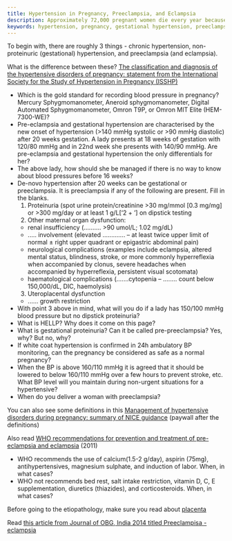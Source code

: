 ```yaml
---
title: Hypertension in Pregnancy, Preeclampsia, and Eclampsia
description: Approximately 72,000 pregnant women die every year because of eclampsia and severe preeclampsia.
keywords: hypertension, pregnancy, gestational hypertension, preeclampsia, eclampsia
---
```

To begin with, there are roughly 3 things - chronic hypertension, non-proteinuric (gestational) hypertension, and preeclampsia (and eclampsia). 

What is the difference between these? [The classification and diagnosis of the hypertensive disorders of pregnancy: statement from the International Society for the Study of Hypertension in Pregnancy (ISSHP)](http://isshp.org/wp-content/uploads/2011/08/Revised-statement-ISSHP-2014.pdf)


* Which is the gold standard for recording blood pressure in pregnancy? Mercury Sphygmomanometer, Aneroid sphygmomanometer, Digital Automated Sphygmomanometer, Omron T9P, or Omron MIT Elite (HEM-7300-WE)?
* Pre-eclampsia and gestational hypertension are characterised by the new onset of hypertension (>140 mmHg systolic or >90 mmHg diastolic) after 20 weeks gestation. A lady presents at 18 weeks of gestation with 120/80 mmHg and in 22nd week she presents with 140/90 mmHg. Are pre-eclampsia and gestational hypertension the only differentials for her? 
* The above lady, how should she be managed if there is no way to know about blood pressures before 16 weeks?
* De-novo hypertension after 20 weeks can be gestational or preeclampsia. It is preeclampsia if any of the following are present. Fill in the blanks. 
  1. Proteinuria (spot urine protein/creatinine >30 mg/mmol [0.3 mg/mg] or >300 mg/day or at least 1 g/L[‘2 + ’] on dipstick testing 
  2. Other maternal organ dysfunction:
    * renal insufficiency (.......... >90 umol/L; 1.02 mg/dL)
    * ..... involvement (elevated ............. – at least twice upper limit of normal ± right upper quadrant or epigastric abdominal pain)
    * neurological complications (examples include eclampsia, altered mental status, blindness, stroke, or more commonly hyperreflexia when accompanied by clonus, severe headaches when accompanied by hyperreflexia, persistent visual scotomata)
    * haematological complications (.......cytopenia – ........ count below 150,000/dL, DIC, haemolysis)
  3. Uteroplacental dysfunction
    * ...... growth restriction
* With point 3 above in mind, what will you do if a lady has 150/100 mmHg blood pressure but no dipstick proteinuria?
* What is HELLP? Why does it come on this page?
* What is gestational proteinuria? Can it be called pre-preeclampsia? Yes, why? But no, why?
* If white coat hypertension is confirmed in 24h ambulatory BP monitoring, can the pregnancy be considered as safe as a normal pregnancy?
* When the BP is above 160/110 mmHg it is agreed that it should be lowered to below 160/110 mmHg over a few hours to prevent stroke, etc. What BP level will you maintain during non-urgent situations for a hypertensive?
* When do you deliver a woman with preeclampsia?

You can also see some definitions in this [Management of hypertensive disorders during pregnancy: summary of NICE guidance](http://www.bmj.com/content/341/bmj.c2207) (paywall after the definitions)

Also read [WHO recommendations for prevention and treatment of pre-eclampsia and eclampsia](http://www.who.int/reproductivehealth/publications/maternal_perinatal_health/9789241548335/en/) (2011)
* WHO recommends the use of calcium(1.5-2 g/day), aspirin (75mg), antihypertensives, magnesium sulphate, and induction of labor. When, in what cases?
* WHO not recommends bed rest, salt intake restriction, vitamin D, C, E supplementation, diuretics (thiazides), and corticosteroids. When, in what cases?

Before going to the etiopathology, make sure you read about [placenta](/placenta/)

Read [this article from Journal of OBG, India 2014 titled Preeclampisa - eclampsia](http://www.ncbi.nlm.nih.gov/pmc/articles/PMC3931898/)